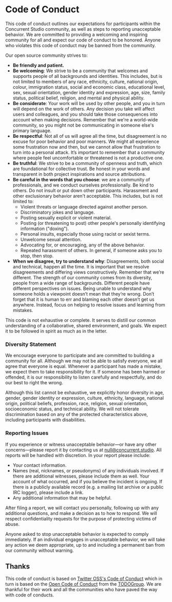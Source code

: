 # Code of Conduct

This code of conduct outlines our expectations for participants within the Concurrent Studio community, as well as steps to reporting unacceptable behavior.
We are committed to providing a welcoming and inspiring community for all and expect our code of conduct to be honored.
Anyone who violates this code of conduct may be banned from the community.

Our open source community strives to:
- **Be friendly and patient.**
- **Be welcoming**: We strive to be a community that welcomes and supports people of all backgrounds and identities. This includes, but is not limited to members of any race, ethnicity, culture, national origin, colour, immigration status, social and economic class, educational level, sex, sexual orientation, gender identity and expression, age, size, family status, political belief, religion, and mental and physical ability.
- **Be considerate**: Your work will be used by other people, and you in turn will depend on the work of others. Any decision you take will affect users and colleagues, and you should take those consequences into account when making decisions. Remember that we're a world-wide community, so you might not be communicating in someone else's primary language.
- **Be respectful**:  Not all of us will agree all the time, but disagreement is no excuse for poor behavior and poor manners. We might all experience some frustration now and then, but we cannot allow that frustration to turn into a personal attack. It’s important to remember that a community where people feel uncomfortable or threatened is not a productive one.
- **Be truthful**: We strive to be a community of openness and truth, which are foundational for collective trust. Be honest in your words and transparent in both project inspirations and source attributions.
- **Be careful in the words that you choose**: we are a community of professionals, and we conduct ourselves professionally. Be kind to others. Do not insult or put down other participants. Harassment and other exclusionary behavior aren't acceptable. This includes, but is not limited to:
  - Violent threats or language directed against another person.
  - Discriminatory jokes and language.
  - Posting sexually explicit or violent material.
  - Posting (or threatening to post) other people's personally identifying information ("doxing").
  - Personal insults, especially those using racist or sexist terms.
  - Unwelcome sexual attention.
  - Advocating for, or encouraging, any of the above behavior.
  - Repeated harassment of others. In general, if someone asks you to stop, then stop.
- **When we disagree, try to understand why**: Disagreements, both social and technical, happen all the time. It is important that we resolve disagreements and differing views constructively. Remember that we’re different. The strength of our community comes from its diversity, people from a wide range of backgrounds. Different people have different perspectives on issues. Being unable to understand why someone holds a viewpoint doesn’t mean that they’re wrong. Don’t forget that it is human to err and blaming each other doesn’t get us anywhere. Instead, focus on helping to resolve issues and learning from mistakes.

This code is not exhaustive or complete. It serves to distill our common understanding of a collaborative, shared environment, and goals. We expect it to be followed in spirit as much as in the letter.

### Diversity Statement
We encourage everyone to participate and are committed to building a community for all.
Although we may not be able to satisfy everyone, we all agree that everyone is equal.
Whenever a participant has made a mistake, we expect them to take responsibility for it.
If someone has been harmed or offended, it is our responsibility to listen carefully and respectfully, and do our best to right the wrong.

Although this list cannot be exhaustive, we explicitly honor diversity in age, gender, gender identity or expression, culture, ethnicity, language, national origin, political beliefs, profession, race, religion, sexual orientation, socioeconomic status, and technical ability.
We will not tolerate discrimination based on any of the protected characteristics above, including participants with disabilities.

### Reporting Issues
If you experience or witness unacceptable behavior—or have any other concerns—please report it by contacting us at <null@concurrent.studio>.
All reports will be handled with discretion.
In your report please include:
  - Your contact information.
  - Names (real, nicknames, or pseudonyms) of any individuals involved. If there are additional witnesses, please include them as well. Your account of what occurred, and if you believe the incident is ongoing. If there is a publicly available record (e.g. a mailing list archive or a public IRC logger), please include a link.
  - Any additional information that may be helpful.

After filing a report, we will contact you personally, following up with any additional questions, and make a decision as to how to respond.
We will respect confidentiality requests for the purpose of protecting victims of abuse.

Anyone asked to stop unacceptable behavior is expected to comply immediately.
If an individual engages in unacceptable behavior, we will take any action we deem appropriate, up to and including a permanent ban from our community without warning.

## Thanks
This code of conduct is based on [Twitter OSS's Code of Conduct](https://github.com/twitter/code-of-conduct/blob/master/code-of-conduct.md) which in turn is based on the [Open Code of Conduct](https://github.com/todogroup/opencodeofconduct) from the [TODOGroup](http://todogroup.org). 
We are thankful for their work and all the communities who have paved the way with code of conducts.
